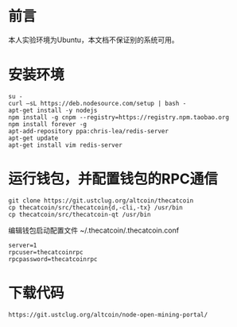# 前言
本人实验环境为Ubuntu，本文档不保证别的系统可用。

# 安装环境

    su -
    curl –sL https://deb.nodesource.com/setup | bash -
    apt-get install -y nodejs
    npm install -g cnpm --registry=https://registry.npm.taobao.org
    npm install forever -g
    apt-add-repository ppa:chris-lea/redis-server
    apt-get update
    apt-get install vim redis-server
# 运行钱包，并配置钱包的RPC通信

    git clone https://git.ustclug.org/altcoin/thecatcoin
    cp thecatcoin/src/thecatcoin{d,-cli,-tx} /usr/bin
    cp thecatcoin/src/thecatcoin-qt /usr/bin
编辑钱包启动配置文件 ~/.thecatcoin/.thecatcoin.conf

    server=1
    rpcuser=thecatcoinrpc
    rpcpassword=thecatcoinrpc
# 下载代码

    https://git.ustclug.org/altcoin/node-open-mining-portal/